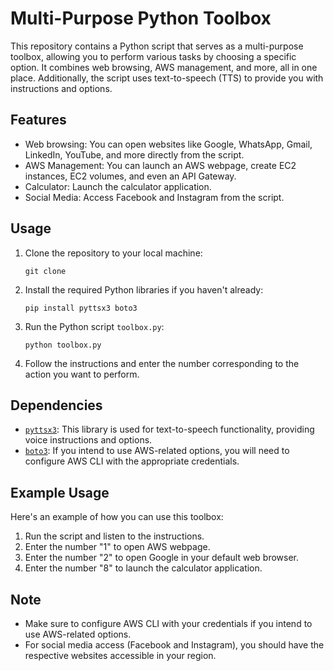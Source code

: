 # Multi-Purpose Python Toolbox

This repository contains a Python script that serves as a multi-purpose toolbox, allowing you to perform various tasks by choosing a specific option. It combines web browsing, AWS management, and more, all in one place. Additionally, the script uses text-to-speech (TTS) to provide you with instructions and options.

## Features

- Web browsing: You can open websites like Google, WhatsApp, Gmail, LinkedIn, YouTube, and more directly from the script.
- AWS Management: You can launch an AWS webpage, create EC2 instances, EC2 volumes, and even an API Gateway.
- Calculator: Launch the calculator application.
- Social Media: Access Facebook and Instagram from the script.

## Usage

1. Clone the repository to your local machine:
   ```
   git clone 
   ```

2. Install the required Python libraries if you haven't already:
   ```
   pip install pyttsx3 boto3
   ```

3. Run the Python script `toolbox.py`:
   ```
   python toolbox.py
   ```

4. Follow the instructions and enter the number corresponding to the action you want to perform.

## Dependencies

- [`pyttsx3`](https://pypi.org/project/pyttsx3/): This library is used for text-to-speech functionality, providing voice instructions and options.
- [`boto3`](https://pypi.org/project/boto3/): If you intend to use AWS-related options, you will need to configure AWS CLI with the appropriate credentials.

## Example Usage

Here's an example of how you can use this toolbox:

1. Run the script and listen to the instructions.
2. Enter the number "1" to open AWS webpage.
3. Enter the number "2" to open Google in your default web browser.
4. Enter the number "8" to launch the calculator application.

## Note

- Make sure to configure AWS CLI with your credentials if you intend to use AWS-related options.
- For social media access (Facebook and Instagram), you should have the respective websites accessible in your region.
